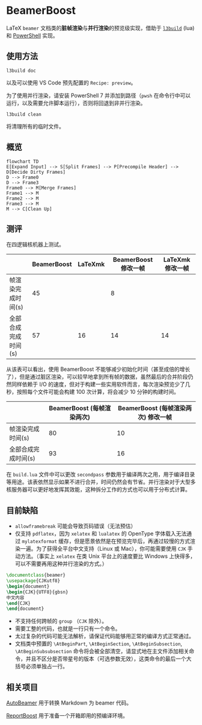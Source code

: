 # BeamerBoost

LaTeX `beamer` 文档类的**脏帧渲染**与**并行渲染**的预览级实现，借助于 [`l3build`](https://github.com/latex3/l3build) (lua) 和 [PowerShell](https://docs.microsoft.com/powershell/) 实现。

## 使用方法

```shell
l3build doc
```
以及可以使用 VS Code 预先配置的 `Recipe: preview`。

为了使用并行渲染，请安装 PowerShell 7 并添加到路径（`pwsh` 在命令行中可以运行，以及需要允许脚本运行），否则将回退到非并行渲染。

```shell
l3build clean
```
将清理所有的临时文件。

## 概览

```mermaid
flowchart TD
E[Expand Input] --> S[Split Frames] --> P[Precompile Header] --> D[Decide Dirty Frames]
D --> Frame0
D --> Frame3
Frame0 --> M[Merge Frames]
Frame1 --> M
Frame2 --> M
Frame3 --> M
M --> C[Clean Up]
```


## 测评

在四逻辑核机器上测试。

|| BeamerBoost | LaTeXmk | BeamerBoost 修改一帧 | LaTeXmk 修改一帧 |
|---|---|---|---|---|
|帧渲染完成时间(s)| 45 | | 8 | |
|全部合成完成时间(s)| 57 | 16 | 14 | 14 |

从该表可以看出，使用 BeamerBoost 不能够减少初始化时间（甚至成倍的增长了），但是通过脏区渲染，可以较早地拿到所有帧的数据，虽然最后的合并阶段仍然同样依赖于 I/O 的速度，但对于构建一些实用软件而言，每次渲染预览少了几秒，按照每个文件可能会构建 100 次计算，将会减少 10 分钟的构建时间。

| | BeamerBoost (每帧渲染两次) | BeamerBoost (每帧渲染两次) 修改一帧 |
|---|---|---|
|帧渲染完成时间(s)| 80 | 10 |
|全部合成完成时间(s)| 93 | 16 |

在 `build.lua` 文件中可以更改 `secondpass` 参数用于编译两次之用，用于编译目录等用途。该表依然显示如果不进行合并，时间仍然会有节省。并行渲染对于大型多核服务器可以更好地发挥其效能，这种拆分工作的方式也可以用于分布式计算。

## 目前缺陷

- `allowframebreak` 可能会导致页码错误（无法预估）
- 仅支持 `pdflatex`，因为 `xelatex` 和 `lualatex` 的 OpenType 字体载入无法通过 `mylatexformat` 缓存，但是愿景依然是在预览完毕后，再通过较慢的方式渲染一遍。为了获得全平台中文支持（Linux 或 Mac），你可能需要使用 `CJK` 手动方法。（事实上 `xelatex` 在类 Unix 平台上的速度要比 Windows 上快得多，可以不需要再用这种并行渲染的方式。）
```latex
\documentclass{beamer}
\usepackage{CJKutf8}
\begin{document}
\begin{CJK}{UTF8}{gbsn}
中文内容
\end{CJK}
\end{document}
```
- 不支持任何跨帧的 `group` （`CJK` 除外）。
- 需要工整的代码，也就是一行只有一个命令。
- 太过复杂的代码可能无法解析，请保证代码能够用正常的编译方式正常通过。
- 文档类中预置的 `\AtBeginPart`, `\AtBeginSection`, `\AtBeginSubsection`, `\AtBeginSubsubsection` 命令将会被全部清空，请显式地在主文件添加相关命令，并且不区分是否带星号的版本（可选参数无效），这类命令的最后一个大括号必须单独占一行。

## 相关项目

[AutoBeamer](https://github.com/LogCreative/AutoBeamer) 用于转换 Markdown 为 beamer 代码。

[ReportBoost](https://github.com/LogCreative/ReportBoost) 用于准备一个开箱即用的预编译环境。
